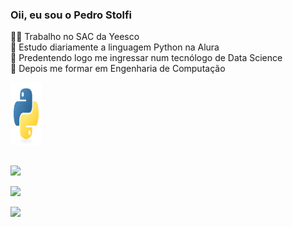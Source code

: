 <h3>Oii, eu sou o Pedro Stolfi</h3>

  🧑‍💼 Trabalho no SAC da Yeesco <br>
  📖 Estudo diariamente a linguagem Python na Alura <br>
  📕 Predentendo logo me ingressar num tecnólogo de Data Science <br>
  📗 Depois me formar em Engenharia de Computação
  

<div class="python">
  <img width="50" height="100" src="https://raw.githubusercontent.com/devicons/devicon/master/icons/python/python-original.svg">    
   
</div>
  
##

<div>
    <a href="https://www.linkedin.com/in/pedro-henrique-stolfi-5a010223b/" target="_blank"><img src="https://img.shields.io/badge/-LinkedIn-%230077B5?style=for-the-badge&logo=linkedin&logoColor=white" target="_blank"></a> 
  
  <a href="https://www.instagram.com/pedrohenrique.stolfi/?next=%2F" target="_blank"><img src="https://img.shields.io/badge/-Instagram-%23E4405F?style=for-the-badge&logo=instagram&logoColor=white" target="_blank"></a>
  
  <a href="mailto:ph862608@gmail.com"><img src="https://img.shields.io/badge/-Gmail-%23333?style=for-the-badge&logo=gmail&logoColor=white" target="_blank"></a>
